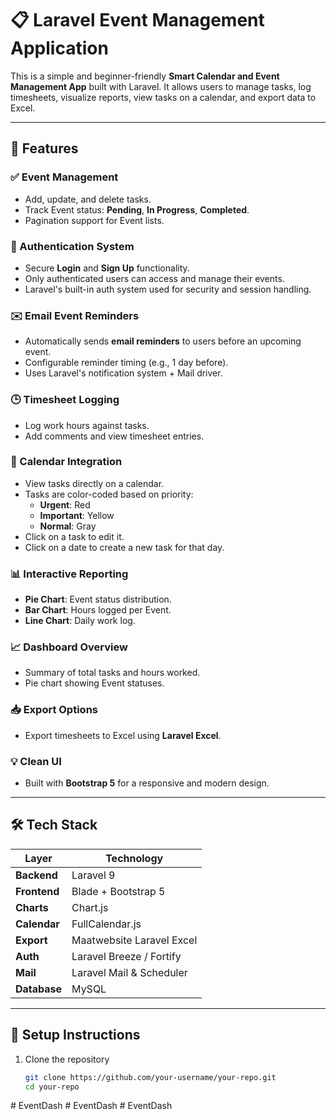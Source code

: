 # 📋 Laravel Event Management Application

This is a simple and beginner-friendly **Smart Calendar and Event Management App** built with Laravel. It allows users to manage tasks, log timesheets, visualize reports, view tasks on a calendar, and export data to Excel.

---

## 🚀 Features

### ✅ Event Management
- Add, update, and delete tasks.
- Track Event status: **Pending**, **In Progress**, **Completed**.
- Pagination support for Event lists.

### 🔐 Authentication System
- Secure **Login** and **Sign Up** functionality.
- Only authenticated users can access and manage their events.
- Laravel's built-in auth system used for security and session handling.

### ✉️ Email Event Reminders
- Automatically sends **email reminders** to users before an upcoming event.
- Configurable reminder timing (e.g., 1 day before).
- Uses Laravel's notification system + Mail driver.

### 🕒 Timesheet Logging
- Log work hours against tasks.
- Add comments and view timesheet entries.

### 📅 Calendar Integration
- View tasks directly on a calendar.
- Tasks are color-coded based on priority:
  - **Urgent**: Red
  - **Important**: Yellow
  - **Normal**: Gray
- Click on a task to edit it.
- Click on a date to create a new task for that day.

### 📊 Interactive Reporting
- **Pie Chart**: Event status distribution.
- **Bar Chart**: Hours logged per Event.
- **Line Chart**: Daily work log.

### 📈 Dashboard Overview
- Summary of total tasks and hours worked.
- Pie chart showing Event statuses.

### 📥 Export Options
- Export timesheets to Excel using **Laravel Excel**.

### 💡 Clean UI
- Built with **Bootstrap 5** for a responsive and modern design.

---

## 🛠️ Tech Stack

| Layer       | Technology                |
|-------------|---------------------------|
| **Backend** | Laravel 9                 |
| **Frontend**| Blade + Bootstrap 5       |
| **Charts**  | Chart.js                  |
| **Calendar**| FullCalendar.js           |
| **Export**  | Maatwebsite Laravel Excel |
| **Auth**    | Laravel Breeze / Fortify  |
| **Mail**    | Laravel Mail & Scheduler  |
| **Database**| MySQL                     |

---

## 🔧 Setup Instructions

1. Clone the repository  
   ```bash
   git clone https://github.com/your-username/your-repo.git
   cd your-repo
#   E v e n t D a s h  
 #   E v e n t D a s h  
 #   E v e n t D a s h  
 